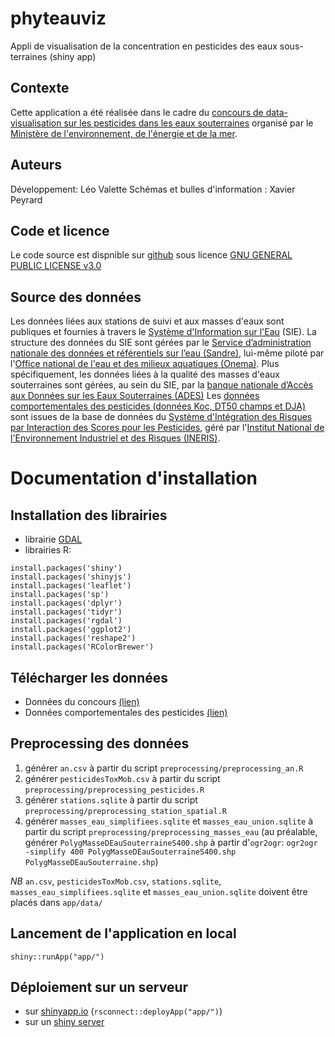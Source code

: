 # phyteauviz
Appli de visualisation de la concentration en pesticides des eaux sous-terraines (shiny app) 

## Contexte
Cette application a été réalisée dans le cadre du [concours de data-visualisation sur les pesticides dans les eaux souterraines](http://www.developpement-durable.gouv.fr/concours-data-visualisation-sur-pesticides-dans-eaux-souterraines-0) organisé par le [Ministère de l'environnement, de l'énergie et de la mer](http://www.developpement-durable.gouv.fr).

## Auteurs
Développement: Léo Valette
Schémas et bulles d'information : Xavier Peyrard

## Code et licence
Le code source est dispnible sur [github](https://github.com/leova/phyteauviz/) sous licence [GNU GENERAL PUBLIC LICENSE v3.0](https://github.com/leova/phyteauviz/blob/master/LICENSE)
	
## Source des données

Les données liées aux stations de suivi et aux masses d'eaux sont publiques et fournies à travers le [Système d'Information sur l'Eau](http://www.eaufrance.fr) (SIE). 
La structure des données du SIE sont gérées par le [Service d’administration nationale des données et référentiels sur l’eau (Sandre)](http://www.sandre.eaufrance.fr), lui-même piloté par l'[Office national de l'eau et des milieux aquatiques (Onema)](http://www.onema.fr).
Plus spécifiquement, les données liées à la qualité des masses d'eaux souterraines sont gérées, au sein du SIE, par la [banque nationale d’Accès aux Données sur les Eaux Souterraines (ADES)](http://www.ades.eaufrance.fr)
Les [données comportementales des pesticides (données Koc, DT50 champs et DJA)](http://www.ineris.fr/siris-pesticides/siris_base_xls/siris_2012.xls) sont issues de la base de données du [Système d'Intégration des Risques par Interaction des Scores pour les Pesticides](http://www.ineris.fr/siris-pesticides/accueil), géré par l'[Institut National de l'Environnement Industriel et des Risques (INERIS)](http://www.ineris.fr/).

# Documentation d'installation

## Installation des librairies

* librairie [GDAL](http://www.gdal.org/index.html)
* librairies R:

```
install.packages('shiny')
install.packages('shinyjs')
install.packages('leaflet')
install.packages('sp')
install.packages('dplyr')
install.packages('tidyr')
install.packages('rgdal')
install.packages('ggplot2')
install.packages('reshape2')
install.packages('RColorBrewer')
```

## Télécharger les données

* Données du concours [(lien)](http://www.donnees.statistiques.developpement-durable.gouv.fr/dataviz_pesticides/)
* Données comportementales des pesticides [(lien)](http://www.ineris.fr/siris-pesticides/siris_base_xls/siris_2012.xls)

## Preprocessing des données

1. générer `an.csv` à partir du script `preprocessing/preprocessing_an.R`
2. générer `pesticidesToxMob.csv` à partir du script `preprocessing/preprocessing_pesticides.R`
3. générer `stations.sqlite` à partir du script `preprocessing/preprocessing_station_spatial.R`
4. générer `masses_eau_simplifiees.sqlite` et `masses_eau_union.sqlite` à partir du script `preprocessing/preprocessing_masses_eau` (au préalable, générer `PolygMasseDEauSouterraineS400.shp` à partir d'`ogr2ogr`: `ogr2ogr -simplify 400 PolygMasseDEauSouterraineS400.shp PolygMasseDEauSouterraine.shp`)

*NB* `an.csv`, `pesticidesToxMob.csv`, `stations.sqlite`, `masses_eau_simplifiees.sqlite` et `masses_eau_union.sqlite` doivent être placés dans `app/data/`

## Lancement de l'application en local

`shiny::runApp("app/")`

## Déploiement sur un serveur

* sur [shinyapp.io](https://www.shinyapps.io/) (`rsconnect::deployApp("app/")`)
* sur un [shiny server](https://github.com/rstudio/shiny-server/blob/master/README.md)